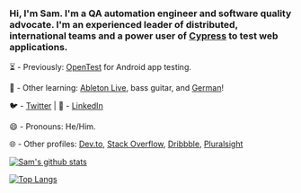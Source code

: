 ### Hi, I'm Sam. I'm a QA automation engineer and software quality advocate. I'm an experienced leader of distributed, international teams and a power user of [Cypress](https://www.cypress.io/) to test web applications.

⏳ - Previously: [OpenTest](https://getopentest.org/) for Android app testing.

🌱 - Other learning: [Ableton Live](https://www.ableton.com/), bass guitar, and [German](https://www.duolingo.com/)!

🐦 - [Twitter](https://twitter.com/samelawrence) | 💼 - [LinkedIn](https://www.linkedin.com/in/samelawrence/)

😄 - Pronouns: He/Him.

🌐 - Other profiles: [Dev.to](https://dev.to/samelawrence), [Stack Overflow](https://stackoverflow.com/users/542762/qa-sam), [Dribbble](https://dribbble.com/sel), [Pluralsight](https://app.pluralsight.com/profile/samelawrence)

[![Sam's github stats](https://github-readme-stats.vercel.app/api?username=samelawrence&count_private=true&show_icons=true&theme=dark&hide_rank=true)](https://github.com/anuraghazra/github-readme-stats)

[![Top Langs](https://github-readme-stats.vercel.app/api/top-langs/?username=anuraghazra&layout=compact&theme=dark)](https://github.com/anuraghazra/github-readme-stats)

<!--
**samelawrence/samelawrence** is a ✨ _special_ ✨ repository because its `README.md` (this file) appears on your GitHub profile.
-->
